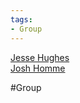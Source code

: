 ```yaml
---
tags:
- Group
---
```

   
[Jesse Hughes](/not_created.md)   
[Josh Homme](./Josh%20Homme.md)   
   
#Group